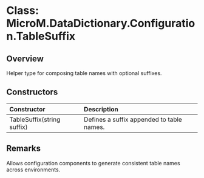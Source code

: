 # Class: MicroM.DataDictionary.Configuration.TableSuffix

## Overview
Helper type for composing table names with optional suffixes.

## Constructors
| Constructor | Description |
|:--|:--|
| TableSuffix(string suffix) | Defines a suffix appended to table names. |

## Remarks
Allows configuration components to generate consistent table names across environments.
